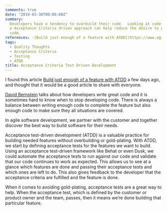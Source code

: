 ```yaml
---
comments: true
date: "2019-03-30T00:00:00Z"
summary:
  Developers have a tendency to overbuild their code.  Looking at code from
  a Acceptance Criteria driven approach can help reduce the desire to gold-plate the
  code.
references: -[Build just enough of a feature with ATDD](https://www.agileconnection.com/article/build-just-enough-feature-atdd)
tags:
  - Quality Thoughts
  - Acceptance Criteria
  - Testing
  - ATDD
title: Acceptance Criteria Test Driven Development
---
```


I found this article [Build just enough of a feature with ATDD](https://www.agileconnection.com/article/build-just-enough-feature-atdd) a few days ago, and thought that it would be a good article to share with everyone.

[David Bernstein](https://www.agileconnection.com/users/david-bernstein) talks about how developers write great code and it is sometimes hard to know when to stop developing code. There is always a balance between writing enough code to complete the feature but also enough code to make sure they all situations are covered.

In agile software development, we partner with the customer and together discover the best way to build software for their needs.

Acceptance test-driven development (ATDD) is a valuable practice for building needed features without overbuilding or gold-plating. With ATDD, we start by defining acceptance tests for the features we want to build. Using an acceptance test-driven framework like Behat or even Dusk, we could automate the acceptance tests to run against our code and validate that our code continues to work as expected. This allows us to see at a glance which features are done and passing their acceptance tests and which ones are left to do. This also gives feedback to the developer that the acceptance criteria are fulfilled and the feature is done.

When it comes to avoiding gold-plating, acceptance tests are a great way to help. When the acceptance test, which is defined by the customer or product owner and the team, passes, then it means we’re done building that particular feature.
